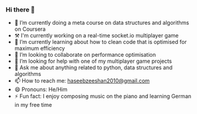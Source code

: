 ### Hi there 👋

- 🔭 I’m currently doing a meta course on data structures and algorithms on Coursera
- ⚒ I'm currently working on a real-time socket.io multiplayer game
- 🌱 I’m currently learning about how to clean code that is optimised for maximum efficiency
- 👯 I’m looking to collaborate on performance optimisation
- 🤔 I’m looking for help with one of my multiplayer game projects
- 💬 Ask me about anything related to python, data structures and algorithms
- 📫 How to reach me: haseebzeeshan2010@gmail.com
- 😄 Pronouns: He/Him
- ⚡ Fun fact: I enjoy composing music on the piano and learning German in my free time
